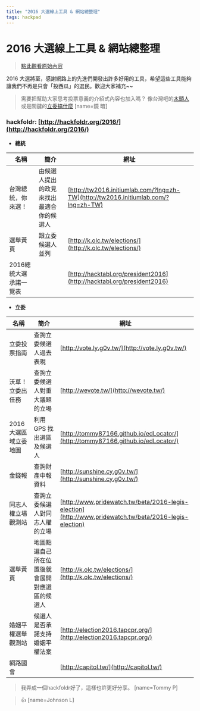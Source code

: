 ```yaml
---
title: "2016 大選線上工具 & 網站總整理"
tags: hackpad
---
```


# 2016 大選線上工具 & 網站總整理

> [點此觀看原始內容](https://g0v.hackpad.tw/M16GGU63swb)

2016 大選將至，感謝網路上的先進們開發出許多好用的工具，希望這些工具能夠讓我們不再是只會「投西瓜」的選民。歡迎大家補充~~
> 需要把幫助大家思考投票意義的介紹式內容也加入嗎？ 像台灣吧的[木頭人](https://www.youtube.com/watch?v=EL6RXFXAfGk&list=PLwItru4bLdHw_5CrKKgPHxopRdLc-hoXO)或是關鍵的[立委搞什麼](http://legislator.thenewslens.com/)
> [name=鏡 暗]

### hackfoldr: [http://hackfoldr.org/2016/](http://hackfoldr.org/2016/)


- **總統**

| 名稱 | 簡介 | 網址 |
| --- | --- | --- |
| 台灣總統，你來選！ | 由候選人提出的政見來找出最適合你的候選人 | [http://tw2016.initiumlab.com/?lng=zh-TW](http://tw2016.initiumlab.com/?lng=zh-TW) |
| 選舉黃頁 | 跟立委候選人並列 | [http://k.olc.tw/elections/](http://k.olc.tw/elections/) |
| 2016總統大選承諾一覽表 |  | [http://hacktabl.org/president2016](http://hacktabl.org/president2016) |
- **立委**

| 名稱 | 簡介 | 網址 |
| --- | --- | --- |
| 立委投票指南 | 查詢立委候選人過去表現 | [http://vote.ly.g0v.tw/](http://vote.ly.g0v.tw/) |
| 沃草！立委出任務 | 查詢立委候選人對重大議題的立場 | [http://wevote.tw/](http://wevote.tw/) |
| 2016 大選區域立委地圖 | 利用 GPS 找出選區及候選人 | [http://tommy87166.github.io/edLocator/](http://tommy87166.github.io/edLocator/) |
| 金錢報 | 查詢財產申報資料 | [http://sunshine.cy.g0v.tw/](http://sunshine.cy.g0v.tw/) |
| 同志人權立場觀測站 | 查詢立委候選人對同志人權的立場 | [http://www.pridewatch.tw/beta/2016-legis-election](http://www.pridewatch.tw/beta/2016-legis-election) |
| 選舉黃頁 | 地圖點選自己所在位置後就會展開對應選區的候選人 | [http://k.olc.tw/elections/](http://k.olc.tw/elections/) |
| 婚姻平權選舉觀測站 | 候選人是否承諾支持婚姻平權法案 | [http://election2016.tapcpr.org/](http://election2016.tapcpr.org/) |
| 網路國會 |  | [http://capitol.tw/](http://capitol.tw/) |
> 我弄成一個hackfoldr好了，這樣也許更好分享。
> [name=Tommy P]

> :+1:
> [name=Johnson L]


